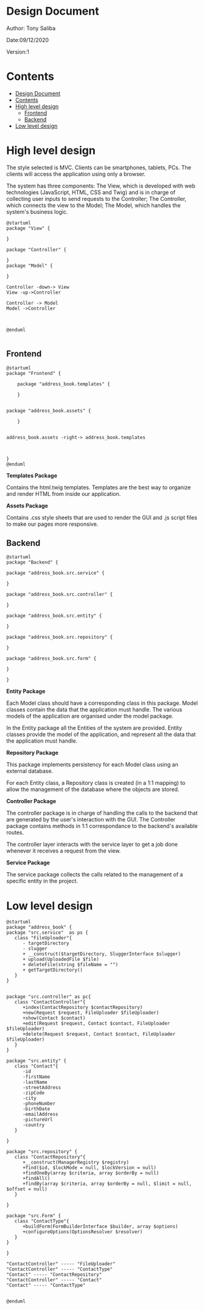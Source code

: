 # Design Document 


Author: Tony Saliba

Date:09/12/2020

Version:1


# Contents

- [Design Document](#design-document)
- [Contents](#contents)
- [High level design](#high-level-design)
  - [Frontend](#frontend)
  - [Backend](#backend)
- [Low level design](#low-level-design)


# High level design 

The style selected is MVC. Clients can be smartphones, tablets, PCs.
The clients will access the application using only a browser. 

The system has three components: The View, which is developed with web technologies (JavaScript, HTML, CSS and Twig) and is in charge of collecting user inputs to send requests to the Controller; The Controller, which connects the view to the Model; The Model, which handles the system's business logic.


```plantuml
@startuml
package "View" {

}

package "Controller" {

}
package "Model" {

}

Controller -down-> View
View -up->Controller

Controller -> Model
Model ->Controller



@enduml


```


## Frontend

```plantuml
@startuml
package "Frontend" {

    package "address_book.templates" {

    }


package "address_book.assets" {

    }


address_book.assets -right-> address_book.templates



}
@enduml

```

**Templates Package**

Contains the html.twig templates. 
Templates are the best way to organize and render HTML from inside our application.

**Assets Package** 

Contains .css style sheets that are used to render the GUI and .js script files to make our pages more responsive.


## Backend


```plantuml
@startuml
package "Backend" {

package "address_book.src.service" {

} 

package "address_book.src.controller" {

}

package "address_book.src.entity" {

}

package "address_book.src.repository" {

}

package "address_book.src.form" {

}

}
```

**Entity Package**

Each Model class should have a corresponding class in this package. Model classes contain the data that the application must handle.
The various models of the application are organised under the model package.

In the Entity package all the Entities of the system are provided. Entity classes provide the model of the application, and represent all the data that the application must handle.


**Repository Package**

This package implements persistency for each Model class using an external database. 

For each Entity class, a Repository class is created (in a 1:1 mapping) to allow the management of the database where the objects are stored.


**Controller Package**

The controller package is in charge of handling the calls to the backend that are generated by the user's interaction with the GUI. The Controller package contains methods in 1:1 correspondance to the backend's available routes.

The controller layer interacts with the service layer to get a job done whenever it receives a request from the view.

**Service Package**


The service package collects the calls related to the management of a specific entity in the project.


# Low level design


```plantuml
@startuml
package "address_book" {
package "src.service"  as ps {
   class "FileUploader"{
      - targetDirectory
      - slugger
      + __construct($targetDirectory, SluggerInterface $slugger)
      + upload(UploadedFile $file)
      + deleteFile(string $fileName = "")
      + getTargetDirectory()
   }
}


package "src.controller" as pc{
   class "ContactController"{
      +index(ContactRepository $contactRepository)
      +new(Request $request, FileUploader $fileUploader)
      +show(Contact $contact)
      +edit(Request $request, Contact $contact, FileUploader $fileUploader)
      +delete(Request $request, Contact $contact, FileUploader $fileUploader)
   }
}

package "src.entity" {
   class "Contact"{
      -id
      -firstName
      -lastName
      -streetAddress
      -zipCode
      -city
      -phoneNumber
      -birthDate
      -emailAddress
      -pictureUrl
      -country
   }

}

package "src.repository" {
   class "ContactRepository"{
      +__construct(ManagerRegistry $registry)
      +find($id, $lockMode = null, $lockVersion = null)
      +findOneBy(array $criteria, array $orderBy = null)
      +findAll()
      +findBy(array $criteria, array $orderBy = null, $limit = null, $offset = null)
   }

}

package "src.Form" {
   class "ContactType"{
      +buildForm(FormBuilderInterface $builder, array $options)
      +configureOptions(OptionsResolver $resolver)
   }
}

}

"ContactController" ----- "FileUploader"
"ContactController" ----- "ContactType"
"Contact" ----- "ContactRepository"
"ContactController" ----- "Contact"
"Contact" ----- "ContactType"


@enduml
```